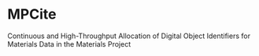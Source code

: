 # MPCite
Continuous and High-Throughput Allocation of Digital Object Identifiers for Materials Data in the Materials Project
